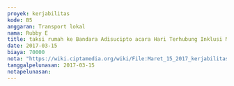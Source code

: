 ```yaml
---
proyek: kerjabilitas
kode: B5
anggaran: Transport lokal
nama: Rubby E
title: taksi rumah ke Bandara Adisucipto acara Hari Terhubung Inklusi Makassar
date: 2017-03-15
biaya: 70000
nota: "https://wiki.ciptamedia.org/wiki/File:Maret_15_2017_kerjabilitas_B5_taksi_rumah_ke_bandara_rubby.jpg"
tanggalpelunasan: 2017-03-15
notapelunasan:
---
```

